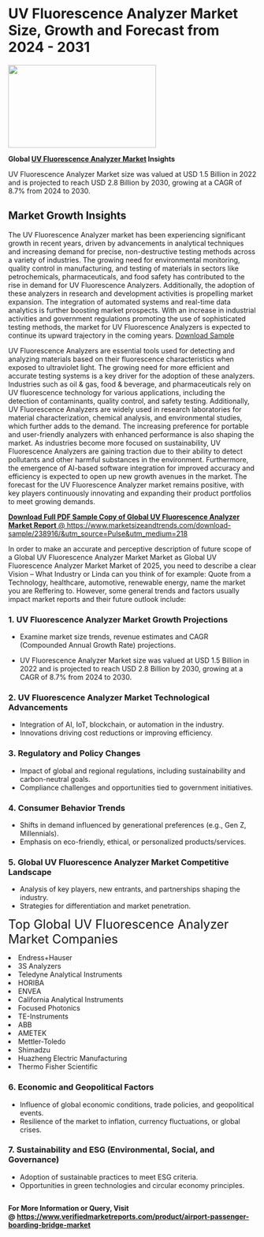 <H1>UV Fluorescence Analyzer Market Size, Growth and Forecast from 2024 - 2031</H1><img class="aligncenter size-medium wp-image-584254" src="https://thirdeyenews.in/wp-content/uploads/2024/09/Global-Market-Research-300x168.jpeg" alt="" width="300" height="168" /><p><strong>Global&nbsp;<a href="https://www.marketsizeandtrends.com/download-sample/238916/&amp;utm_source=Pulse&amp;utm_medium=218">UV Fluorescence Analyzer Market</a> Insights</strong></p><p>UV Fluorescence Analyzer Market size was valued at USD 1.5 Billion in 2022 and is projected to reach USD 2.8 Billion by 2030, growing at a CAGR of 8.7% from 2024 to 2030.</p><p><h2>Market Growth Insights</h2> <p>The UV Fluorescence Analyzer market has been experiencing significant growth in recent years, driven by advancements in analytical techniques and increasing demand for precise, non-destructive testing methods across a variety of industries. The growing need for environmental monitoring, quality control in manufacturing, and testing of materials in sectors like petrochemicals, pharmaceuticals, and food safety has contributed to the rise in demand for UV Fluorescence Analyzers. Additionally, the adoption of these analyzers in research and development activities is propelling market expansion. The integration of automated systems and real-time data analytics is further boosting market prospects. With an increase in industrial activities and government regulations promoting the use of sophisticated testing methods, the market for UV Fluorescence Analyzers is expected to continue its upward trajectory in the coming years. <a href="#sample-link">Download Sample</a></p> <p>UV Fluorescence Analyzers are essential tools used for detecting and analyzing materials based on their fluorescence characteristics when exposed to ultraviolet light. The growing need for more efficient and accurate testing systems is a key driver for the adoption of these analyzers. Industries such as oil & gas, food & beverage, and pharmaceuticals rely on UV fluorescence technology for various applications, including the detection of contaminants, quality control, and safety testing. Additionally, UV Fluorescence Analyzers are widely used in research laboratories for material characterization, chemical analysis, and environmental studies, which further adds to the demand. The increasing preference for portable and user-friendly analyzers with enhanced performance is also shaping the market. As industries become more focused on sustainability, UV Fluorescence Analyzers are gaining traction due to their ability to detect pollutants and other harmful substances in the environment. Furthermore, the emergence of AI-based software integration for improved accuracy and efficiency is expected to open up new growth avenues in the market. The forecast for the UV Fluorescence Analyzer market remains positive, with key players continuously innovating and expanding their product portfolios to meet growing demands. <a href="#get-more-link"></p><p><span class=""><strong>Download Full PDF Sample Copy of Global UV Fluorescence Analyzer Market Report</strong> @ <a href="https://www.marketsizeandtrends.com/download-sample/238916/&amp;utm_source=Pulse&amp;utm_medium=218" target="_blank">https://www.marketsizeandtrends.com/download-sample/238916/&amp;utm_source=Pulse&amp;utm_medium=218</a></span></p><p>In order to make an accurate and perceptive description of future scope of a Global&nbsp;UV Fluorescence Analyzer Market Market as Global&nbsp;UV Fluorescence Analyzer Market Market of 2025, you need to describe a clear Vision &ndash; What Industry or Linda can you think of for example: Quote from a Technology, healthcare, automotive, renewable energy, name the market you are Reffering to. However, some general trends and factors usually impact market reports and their future outlook include:</p><h3>1.&nbsp;<strong>UV Fluorescence Analyzer Market Growth Projections</strong></h3><ul><li>Examine market size trends, revenue estimates and CAGR (Compounded Annual Growth Rate) projections.</li><li><p>UV Fluorescence Analyzer Market size was valued at USD 1.5 Billion in 2022 and is projected to reach USD 2.8 Billion by 2030, growing at a CAGR of 8.7% from 2024 to 2030.</p></li></ul><h3>2.&nbsp;<strong>UV Fluorescence Analyzer Market Technological Advancements</strong></h3><ul><li>Integration of AI, IoT, blockchain, or automation in the industry.</li><li>Innovations driving cost reductions or improving efficiency.</li></ul><h3>3.&nbsp;<strong>Regulatory and Policy Changes</strong></h3><ul><li>Impact of global and regional regulations, including sustainability and carbon-neutral goals.</li><li>Compliance challenges and opportunities tied to government initiatives.</li></ul><h3>4.&nbsp;<strong>Consumer Behavior Trends</strong></h3><ul><li>Shifts in demand influenced by generational preferences (e.g., Gen Z, Millennials).</li><li>Emphasis on eco-friendly, ethical, or personalized products/services.</li></ul><h3>5.&nbsp;<strong>Global UV Fluorescence Analyzer Market Competitive Landscape</strong></h3><ul><li>Analysis of key players, new entrants, and partnerships shaping the industry.</li><li>Strategies for differentiation and market penetration.</li></ul><p data-pm-slice="1 1 []"><span style="color: inherit; font-family: inherit; font-size: 25px;">Top Global UV Fluorescence Analyzer Market Companies</span></p><div class="" data-test-id=""><p><li>Endress+Hauser</li><li> 3S Analyzers</li><li> Teledyne Analytical Instruments</li><li> HORIBA</li><li> ENVEA</li><li> California Analytical Instruments</li><li> Focused Photonics</li><li> TE-Instruments</li><li> ABB</li><li> AMETEK</li><li> Mettler-Toledo</li><li> Shimadzu</li><li> Huazheng Electric Manufacturing</li><li> Thermo Fisher Scientific</li></p></div><h3>6.&nbsp;<strong>Economic and Geopolitical Factors</strong></h3><ul><li>Influence of global economic conditions, trade policies, and geopolitical events.</li><li>Resilience of the market to inflation, currency fluctuations, or global crises.</li></ul><h3>7.&nbsp;<strong>Sustainability and ESG (Environmental, Social, and Governance)</strong></h3><ul><li>Adoption of sustainable practices to meet ESG criteria.</li><li>Opportunities in green technologies and circular economy principles.</li></ul><h2><strong style="font-size: 14px;">For More Information or Query, Visit @&nbsp;</strong><a style="background-color: #ffffff; font-size: 14px;" href="https://www.marketsizeandtrends.com/report/uv-fluorescence-analyzer-market/" target="_blank">https://www.verifiedmarketreports.com/product/airport-passenger-boarding-bridge-market</a></h2>
